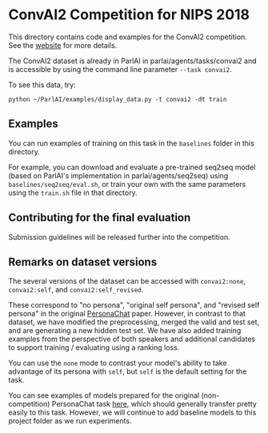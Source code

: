 # ConvAI2 Competition for NIPS 2018

This directory contains code and examples for the ConvAI2 competition.
See the [website](http://convai.io/) for more details.

The ConvAI2 dataset is already in ParlAI in parlai/agents/tasks/convai2 and is accessible by using the command line parameter `--task convai2`.

To see this data, try:
```
python ~/ParlAI/examples/display_data.py -t convai2 -dt train
```


## Examples

You can run examples of training on this task in the `baselines` folder in this directory.

For example, you can download and evaluate a pre-trained seq2seq model (based on ParlAI's implementation in parlai/agents/seq2seq) using `baselines/seq2seq/eval.sh`, or train your own with the same parameters using the `train.sh` file in that directory.


## Contributing for the final evaluation

Submission guidelines will be released further into the competition.


## Remarks on dataset versions

The several versions of the dataset can be accessed with `convai2:none`, `convai2:self`, and `convai2:self_revised`.

These correspond to "no persona", "original self persona", and "revised self persona" in the original [PersonaChat](https://arxiv.org/pdf/1801.07243.pdf) paper.
However, in contrast to that dataset, we have modified the preprocessing, merged the valid and test set, and are generating a new hidden test set. We have also added training examples from the perspective of both speakers and additional candidates to support training / evaluating using a ranking loss.

You can use the `none` mode to contrast your model's ability to take advantage of its persona with `self`, but `self` is the default setting for the task.

You can see examples of models prepared for the original (non-competition) PersonaChat task [here](https://github.com/facebookresearch/ParlAI/tree/master/projects/personachat), which should generally transfer pretty easily to this task. However, we will continue to add baseline models to this project folder as we run experiments.
